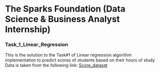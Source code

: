 # The Sparks Foundation (Data Science & Business Analyst Internship)

### Task_1_Linear_Regression
This is the solution to the Task#1 of Linear regression algorithm implementation to predict scores of students based on their hours of study
Data is taken from the following link:
<a href="https://raw.githubusercontent.com/AdiPersonalWorks/Random/master/student_scores%20-%20student_scores.csv">Score_dataset</a>

